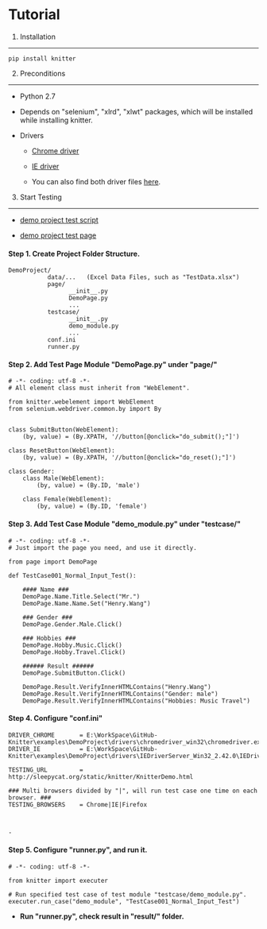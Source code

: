 Tutorial
=======================================================================

1. Installation
-----------------------------------------------------------------------

    pip install knitter


2. Preconditions
-----------------------------------------------------------------------

+ Python 2.7

+ Depends on "selenium", "xlrd", "xlwt" packages, which will be installed while installing knitter.

+ Drivers

    - [Chrome driver](http://chromedriver.storage.googleapis.com/index.html)

    - [IE driver](http://selenium-release.storage.googleapis.com/index.html)

    - You can also find both driver files [here](https://github.com/hww712/Knitter/tree/master/examples/DemoProject/drivers).



3. Start Testing
-----------------------------------------------------------------------

+ [demo project test script](https://github.com/hww712/Knitter/tree/master/examples/DemoProject)

+ [demo project test page](http://sleepycat.org/static/knitter/KnitterDemo.html)


#### Step 1. Create Project Folder Structure.


    DemoProject/
               data/...   (Excel Data Files, such as "TestData.xlsx")
               page/
                     __init__.py
                     DemoPage.py
                     ...
               testcase/
                     __init__.py
                     demo_module.py
                     ...
               conf.ini
               runner.py


#### Step 2. Add Test Page Module "DemoPage.py" under "page/"


    # -*- coding: utf-8 -*-
    # All element class must inherit from "WebElement".

    from knitter.webelement import WebElement
    from selenium.webdriver.common.by import By
    

    class SubmitButton(WebElement):
        (by, value) = (By.XPATH, '//button[@onclick="do_submit();"]')

    class ResetButton(WebElement):
        (by, value) = (By.XPATH, '//button[@onclick="do_reset();"]')

    class Gender:
        class Male(WebElement):
            (by, value) = (By.ID, 'male')

        class Female(WebElement):
            (by, value) = (By.ID, 'female')






#### Step 3. Add Test Case Module "demo_module.py" under "testcase/"


    # -*- coding: utf-8 -*-
    # Just import the page you need, and use it directly.

    from page import DemoPage

    def TestCase001_Normal_Input_Test():

        #### Name ###
        DemoPage.Name.Title.Select("Mr.")
        DemoPage.Name.Name.Set("Henry.Wang")

        ### Gender ###
        DemoPage.Gender.Male.Click()

        ### Hobbies ###
        DemoPage.Hobby.Music.Click()
        DemoPage.Hobby.Travel.Click()

        ###### Result ######
        DemoPage.SubmitButton.Click()

        DemoPage.Result.VerifyInnerHTMLContains("Henry.Wang")
        DemoPage.Result.VerifyInnerHTMLContains("Gender: male")
        DemoPage.Result.VerifyInnerHTMLContains("Hobbies: Music Travel")




#### Step 4. Configure "conf.ini"
    
    DRIVER_CHROME       = E:\WorkSpace\GitHub-Knitter\examples\DemoProject\drivers\chromedriver_win32\chromedriver.exe
    DRIVER_IE           = E:\WorkSpace\GitHub-Knitter\examples\DemoProject\drivers\IEDriverServer_Win32_2.42.0\IEDriverServer.exe
    
    TESTING_URL         = http://sleepycat.org/static/knitter/KnitterDemo.html
    
    ### Multi browsers divided by "|", will run test case one time on each browser. ###
    TESTING_BROWSERS    = Chrome|IE|Firefox



    - 


#### Step 5. Configure "runner.py", and run it.

    # -*- coding: utf-8 -*-
    
    from knitter import executer

    # Run specified test case of test module "testcase/demo_module.py".
    executer.run_case("demo_module", "TestCase001_Normal_Input_Test") 

+ **Run "runner.py", check result in "result/" folder.**







